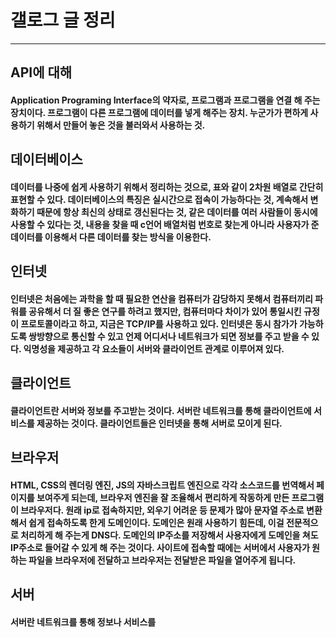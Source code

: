 # 갤로그 글 정리

--------------
## API에 대해
   
#### Application Programing Interface의 약자로, 프로그램과 프로그램을 연결 해 주는 장치이다. 프로그램이 다른 프로그램에 데이터를 넣게 해주는 장치. 누군가가 편하게 사용하기 위해서 만들어 놓은 것을 불러와서 사용하는 것.
## 데이터베이스
#### 데이터를 나중에 쉽게 사용하기 위해서 정리하는 것으로, 표와 같이 2차원 배열로 간단히 표현할 수 있다. 데이터베이스의 특징은 실시간으로 접속이 가능하다는 것, 계속해서 변화하기 때문에 항상 최신의 상태로 갱신된다는 것, 같은 데이터를 여러 사람들이 동시에 사용할 수 있다는 것, 내용을 찾을 때 c언어 배열처럼 번호로 찾는게 아니라 사용자가 준 데이터를 이용해서 다른 데이터를 찾는 방식을 이용한다.
## 인터넷
#### 인터넷은 처음에는 과학을 할 때 필요한 연산을 컴퓨터가 감당하지 못해서 컴퓨터끼리 파워를 공유해서 더 질 좋은 연구를 하려고 했지만, 컴퓨터마다 차이가 있어 통일시킨 규정이 프로토콜이라고 하고, 지금은 TCP/IP를 사용하고 있다. 인터넷은 동시 참가가 가능하도록 쌍방향으로 통신할 수 있고 언제 어디서나 네트워크가 되면 정보를 주고 받을 수 있다. 익명성을 제공하고 각 요소들이 서버와 클라이언트 관계로 이루어져 있다.
## 클라이언트
#### 클라이언트란 서버와 정보를 주고받는 것이다. 서버란 네트워크를 통해 클라이언트에 서비스를 제공하는 것이다. 클라이언트들은 인터넷을 통해 서버로 모이게 된다.
## 브라우저
#### HTML, CSS의 렌더링 엔진, JS의 자바스크립트 엔진으로 각각 소스코드를 번역해서 페이지를 보여주게 되는데, 브라우저 엔진을 잘 조율해서 편리하게 작동하게 만든 프로그램이 브라우저다. 원래 ip로 접속하지만, 외우기 어려운 등 문제가 많아 문자열 주소로 변환해서 쉽게 접속하도록 한게 도메인이다. 도메인은 원래 사용하기 힘든데, 이걸 전문적으로 처리하게 해 주는게 DNS다. 도메인의 IP주소를 저장해서 사용자에게 도메인을 쳐도 IP주소로 들어갈 수 있게 해 주는 것이다. 사이트에 접속할 때에는 서버에서 사용자가 원하는 파일을 브라우저에 전달하고 브라우저는 전달받은 파일을 열어주게 됩니다.
## 서버
#### 서버란 네트워크를 통해 정보나 서비스를 
